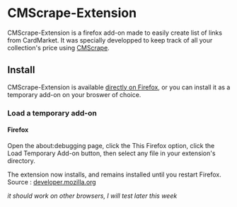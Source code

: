 # CMScrape-Extension
CMScrape-Extension is a firefox add-on made to easily create list of links from CardMarket. It was specially developped to keep track of all your collection's price using [CMScrape](https://github.com/DrankRock/CMScrape).

## Install
CMScrape-Extension is available [directly on Firefox](https://addons.mozilla.org/en-US/firefox/addon/cmscrape/), or you can install it as a temporary add-on on your broswer of choice.

### Load a temporary add-on
#### Firefox
Open the about:debugging page, click the This Firefox option, click the Load Temporary Add-on button, then select any file in your extension's directory.

The extension now installs, and remains installed until you restart Firefox.
Source : [developer.mozilla.org](https://developer.mozilla.org/en-US/docs/Mozilla/Add-ons/WebExtensions/Your_first_WebExtension)

*it should work on other browsers, I will test later this week*
